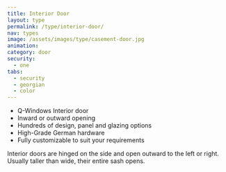 ```yaml
---
title: Interior Door
layout: type
permalink: /type/interior-door/
nav: types
image: /assets/images/type/casement-door.jpg
animation:
category: door
security:
  - one
tabs:
  - security
  - georgian
  - color
---
```


- Q-Windows Interior door
- Inward or outward opening
- Hundreds of design, panel and glazing options
- High-Grade German hardware
- Fully customizable to suit your requirements

Interior doors are hinged on the side and open outward to the left or right. Usually taller than wide, their entire sash opens.

<!--
<p><small>Discover our new premium line:</small>
<br><a href="/type/westag-getalit-premium-interior-doors/">Westag Getalit Premium Interior Doors</a></p>
-->
